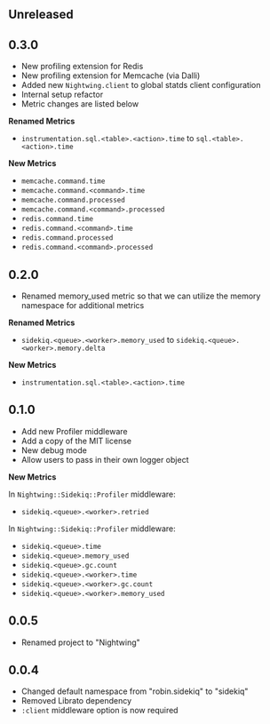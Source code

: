 ## Unreleased

## 0.3.0

- New profiling extension for Redis
- New profiling extension for Memcache (via Dalli)
- Added new `Nightwing.client` to global statds client configuration
- Internal setup refactor
- Metric changes are listed below

**Renamed Metrics**

- `instrumentation.sql.<table>.<action>.time` to `sql.<table>.<action>.time`

**New Metrics**

- `memcache.command.time`
- `memcache.command.<command>.time`
- `memcache.command.processed`
- `memcache.command.<command>.processed`
- `redis.command.time`
- `redis.command.<command>.time`
- `redis.command.processed`
- `redis.command.<command>.processed`

## 0.2.0

- Renamed memory_used metric so that we can utilize the memory namespace for additional metrics

**Renamed Metrics**

- `sidekiq.<queue>.<worker>.memory_used` to `sidekiq.<queue>.<worker>.memory.delta`

**New Metrics**

- `instrumentation.sql.<table>.<action>.time`

## 0.1.0

- Add new Profiler middleware
- Add a copy of the MIT license
- New debug mode
- Allow users to pass in their own logger object

**New Metrics**

In `Nightwing::Sidekiq::Profiler` middleware:

- `sidekiq.<queue>.<worker>.retried`

In `Nightwing::Sidekiq::Profiler` middleware:

- `sidekiq.<queue>.time`
- `sidekiq.<queue>.memory_used`
- `sidekiq.<queue>.gc.count`
- `sidekiq.<queue>.<worker>.time`
- `sidekiq.<queue>.<worker>.gc.count`
- `sidekiq.<queue>.<worker>.memory_used`

## 0.0.5

- Renamed project to "Nightwing"

## 0.0.4

- Changed default namespace from "robin.sidekiq" to "sidekiq"
- Removed Librato dependency
- `:client` middleware option is now required
